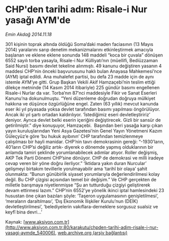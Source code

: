 # CHP'den tarihi adım: Risale-i Nur yasağı AYM'de

*Emin Akdağ 2014.11.18*

<div class="pNewsDetailMainContent" itemprop="articleBody">
 <p>
  301 kişinin toprak altında öldüğü Soma’daki maden faciasının (13 Mayıs 2014) yaralarını sarıp denetim mekanizmalarını etkinleştirmek amacıyla başlanan ve eklene eklene sonunda 148 maddeli “koca bir çuvala” dönüşen 6552 sayılı torba yasayla, Risale-i Nur Külliyatı’nın (müellifi, Bediüzzaman Said Nursi) basımı devlet tekeline alınmıştı. 49 kanunu değiştiren yasanın 4 maddesi CHP’nin önceki başvurusunu haklı bulan Anayasa Mahkemesi’nce (AYM) iptal edildi. Ana muhalefet partisi, bu defa 23 madde için de aynı istemle AYM’ye gitti. Grup Başkan Vekili Akif Hamzaçebi’nin teslim ettiği dilekçe metninde (14 Kasım 2014 itibariyle) 225 gündür basımı engellenen Risale-i Nurlar da var. Torba’nın 87’nci maddesiyle Fikir ve Sanat Eserleri Kanunu’na dokunulmuştu. “Yeni düzenleme doğrudan doğruya mülkiyet hakkına ve düşünce özgürlüğüne engel. Zaten (63 yıllık) mevcut kanunda eser iki yıl piyasada yoksa devlet tarafından basımı yapılması öngörülüyor. Ancak iki yıl şartı ortadan kaldırılıyor. ‘İstediğimiz eseri devletleştiririz’ deniyor. Ayrıca devlet belki eserin içeriğini değiştirecek. Gizli bir sansür de getirilmiştir.” diye konuşuyor, Hamzaçebi.  Başından beri yasağa karşı çıkan yayın kuruluşlarından Yeni Asya Gazetesi’nin Genel Yayın Yönetmeni Kazım Güleçyüz’e göre ‘bu hukuk ayıbının’ CHP tarafından temizlenmeye çalışılması bir hayli manidar. CHP’nin tavrı demokrasinin gereği: “-1930’ların, 40’ların CHP’si değiliz artık- diyerek o dönemde yapmış olduklarının bir anlamda tamiri şeklinde yorumlanabilecek adımlar atıyor. Roller değişmiş, AKP Tek Parti Dönemi CHP’sine dönüyor. CHP de demokrasi ve milli iradeye cevap veren bir yöne doğru ilerliyor.” ‘İktidara yakın duran Nurcular’ gelişmeyi birtakım tevillerle yorulmayabilir ama ‘tarihî bir olaya’ şahit olunmakta: “Bunun günübirlik siyaset yorumlarıyla değerlendirilmesi kolay değil. Bu CHP çizgisi açısından temel bir değişim.” Ve CHP gerçekten de milletle barışmaya niyetlenmişse “Şu an tutturduğu çizgiyi geliştirerek devam ettirmesi lazım.” CHP’nin 6552’ye yönelik ikinci iptal hamlesindeki 23 husustan öne çıkan bazıları şöyle: ‘Taşeron uygulamasının genişletilmesi’, ‘meraların daraltılması’, ‘Dış Ekonomik İlişkiler Kurulu’nun (DEİK) devletleştirilmesi’, ‘belediyelerin vakıflara-derneklere sorgusuz sualsiz ve keyfî bina devri…’
 </p>
</div>


Kaynak: [www.aksiyon.com.tr](http://www.aksiyon.com.tr:80/karakutu/chpden-tarihi-adim-risale-i-nur-yasagi-aymde_540006), [web.archive.org (arşiv bağlantısı)](http://web.archive.org/web/20141204182612/http://www.aksiyon.com.tr:80/karakutu/chpden-tarihi-adim-risale-i-nur-yasagi-aymde_540006)
